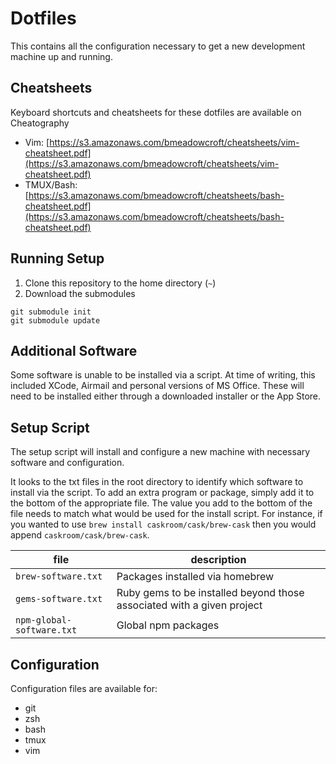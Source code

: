 # Dotfiles
This contains all the configuration necessary to get a new development machine up and running.

## Cheatsheets
Keyboard shortcuts and cheatsheets for these dotfiles are available on Cheatography

* Vim: [https://s3.amazonaws.com/bmeadowcroft/cheatsheets/vim-cheatsheet.pdf](https://s3.amazonaws.com/bmeadowcroft/cheatsheets/vim-cheatsheet.pdf)
* TMUX/Bash: [https://s3.amazonaws.com/bmeadowcroft/cheatsheets/bash-cheatsheet.pdf](https://s3.amazonaws.com/bmeadowcroft/cheatsheets/bash-cheatsheet.pdf)

## Running Setup
1. Clone this repository to the home directory (`~`)
2. Download the submodules
```
git submodule init
git submodule update
```

## Additional Software
Some software is unable to be installed via a script.  At time of writing, this included XCode, Airmail and personal versions of MS Office.  These will need to be installed either through a downloaded installer or the App Store.

## Setup Script
The setup script will install and configure a new machine with necessary software and configuration.

It looks to the txt files in the root directory to identify which software to install via the script.  To add an extra program or package, simply add it to the bottom of the appropriate file.  The value you add to the bottom of the file needs to match what would be used for the install script.  For instance, if you wanted to use `brew install caskroom/cask/brew-cask` then you would append `caskroom/cask/brew-cask`.

| file                      | description                                                            |
|---------------------------|------------------------------------------------------------------------|
| `brew-software.txt`       | Packages installed via homebrew                                        |
| `gems-software.txt`       | Ruby gems to be installed beyond those associated with a given project |
| `npm-global-software.txt` | Global npm packages                                                    |


## Configuration
Configuration files are available for:

- git
- zsh
- bash
- tmux
- vim

